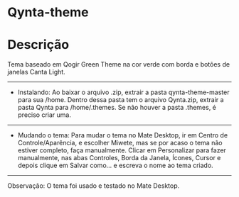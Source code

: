 # Qynta-theme
# Descrição
Tema baseado em Qogir Green Theme na cor verde com borda e botões de janelas Canta Light.
_____
* Instalando: Ao baixar o arquivo .zip, extrair a pasta qynta-theme-master para sua /home. Dentro dessa pasta tem o arquivo Qynta.zip, extrair a pasta Qynta para /home/.themes. Se não houver a pasta .themes, é preciso criar uma.
_____
* Mudando o tema: Para mudar o tema no Mate Desktop, ir em Centro de Controle/Aparência, e escolher Miwete, mas se por acaso o tema não estiver completo, faça manualmente. Clicar em Personalizar para fazer manualmente, nas abas Controles, Borda da Janela, Ícones, Cursor e depois clique em Salvar como... e escreva o nome ao tema criado.
_____
Observação: O tema foi usado e testado no Mate Desktop.
